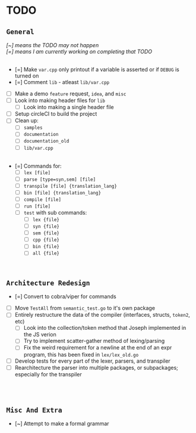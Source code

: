 # TODO

## `General`

_[~] means the TODO may not happen_<br>
_[=] means I am currently working on completing that TODO_<br><br>

- [=] Make `var.cpp` only printout if a variable is asserted or if `DEBUG` is turned on
- [=] Comment `lib` - atleast `lib/var.cpp`
- [ ] Make a demo `feature` request, `idea`, and `misc`
- [ ] Look into making header files for `lib`
  - [ ] Look into making a single header file
- [ ] Setup circleCI to build the project
- [ ] Clean up:
  - [ ] `samples`
  - [ ] `documentation`
  - [ ] `documentation_old`
  - [ ] `lib/var.cpp`<br><br>
- [=] Commands for:
  - [ ] `lex [file]`
  - [ ] `parse [type=syn,sem] [file]`
  - [ ] `transpile [file] {translation_lang}`
  - [ ] `bin [file] {translation_lang}`
  - [ ] `compile [file]`
  - [ ] `run [file]`
  - [ ] `test` with sub commands:
    - [ ] `lex {file}`
    - [ ] `syn {file}`
    - [ ] `sem {file}`
    - [ ] `cpp {file}`
    - [ ] `bin {file}`
    - [ ] `all {file}`

<br>

## `Architecture Redesign`

- [=] Convert to cobra/viper for commands
- [ ] Move `TestAll` from `semantic_test.go` to it's own package
- [ ] Entirely restructure the data of the compiler (interfaces, structs, `token2`, etc)
  - [ ] Look into the collection/token method that Joseph implemented in the JS verion
  - [ ] Try to implement scatter-gather method of lexing/parsing
  - [ ] Fix the weird requirement for a newline at the end of an expr program, this has been fixed in `lex/lex_old.go`
- [ ] Develop tests for every part of the lexer, parsers, and transpiler
- [ ] Rearchitecture the parser into multiple packages, or subpackages; especially for the transpiler

<br><br>

## `Misc And Extra`

- [~] Attempt to make a formal grammar